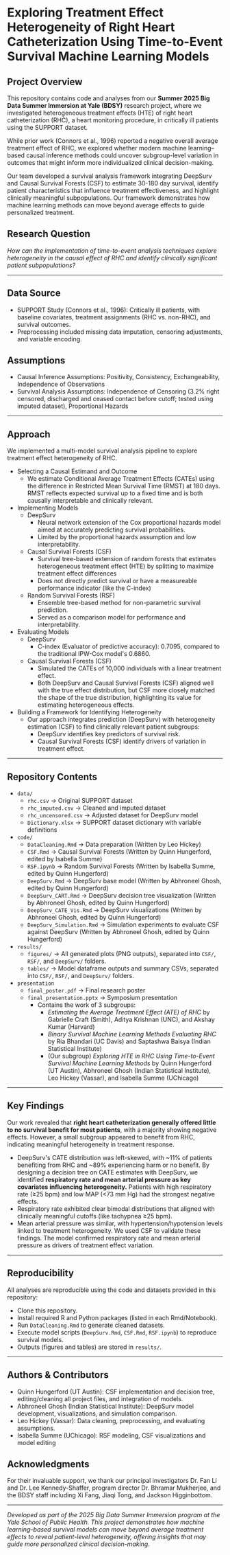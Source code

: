 # Exploring Treatment Effect Heterogeneity of Right Heart Catheterization Using Time-to-Event Survival Machine Learning Models

## Project Overview  
This repository contains code and analyses from our **Summer 2025 Big Data Summer Immersion at Yale (BDSY)** research project, where we investigated heterogeneous treatment effects (HTE) of right heart catheterization (RHC), a heart monitoring procedure, in critically ill patients using the SUPPORT dataset.

While prior work (Connors et al., 1996) reported a negative overall average treatment effect of RHC, we explored whether modern machine learning–based causal inference methods could uncover subgroup-level variation in outcomes that might inform more individualized clinical decision-making.

Our team developed a survival analysis framework integrating DeepSurv and Causal Survival Forests (CSF) to estimate 30-180 day survival, identify patient characteristics that influence treatment effectiveness, and highlight clinically meaningful subpopulations. Our framework demonstrates how machine learning methods can move beyond average effects to guide personalized treatment.

## Research Question
*How can the implementation of time-to-event analysis techniques explore heterogeneity in the causal effect of RHC and identify clinically significant patient subpopulations?*

---

## Data Source
- SUPPORT Study (Connors et al., 1996): Critically ill patients, with baseline covariates, treatment assignments (RHC vs. non-RHC), and survival outcomes.
- Preprocessing included missing data imputation, censoring adjustments, and variable encoding.

## Assumptions
- Causal Inference Assumptions: Positivity, Consistency, Exchangeability, Independence of Observations
- Survival Analysis Assumptions: Independence of Censoring (3.2% right censored, discharged and ceased contact before cutoff; tested using imputed dataset), Proportional Hazards

---

## Approach
We implemented a multi-model survival analysis pipeline to explore treatment effect heterogeneity of RHC.
- Selecting a Causal Estimand and Outcome
  - We estimate Conditional Average Treatment Effects (CATEs) using the difference in Restricted Mean Survival Time (RMST) at 180 days. RMST reflects expected survival up to a fixed time and is both causally interpretable and clinically relevant.
- Implementing Models
    - DeepSurv
        - Neural network extension of the Cox proportional hazards model aimed at accurately predicting survival probabilities.
        - Limited by the proportional hazards assumption and low interpretability.
    - Causal Survival Forests (CSF)
        - Survival tree-based extension of random forests that estimates heterogeneous treatment effect (HTE) by splitting to maximize treatment effect differences
        - Does not directly predict survival or have a measureable performance indicator (like the C-index)
    - Random Survival Forests (RSF)
        - Ensemble tree-based method for non-parametric survival prediction.
        - Served as a comparison model for performance and interpretability.
- Evaluating Models
    - DeepSurv
        - C-index (Evaluator of predictive accuracy): 0.7095, compared to the traditional IPW-Cox model's 0.6860.
    - Causal Survival Forests (CSF)
        - Simulated the CATEs of 10,000 individuals with a linear treatment effect.
        - Both DeepSurv and Causal Survival Forests (CSF) aligned well with the true effect distribution, but CSF more closely matched the shape of the true distribution, highlighting its value for estimating heterogeneous effects.
- Building a Framework for Identifying Heterogeneity
    - Our approach integrates prediction (DeepSurv) with heterogeneity estimation (CSF) to find clinically relevant patient subgroups:
        - DeepSurv identifies key predictors of survival risk.
        - Causal Survival Forests (CSF) identify drivers of variation in treatment effect.

---

## Repository Contents  
- `data/`  
  - `rhc.csv` → Original SUPPORT dataset
  - `rhc_imputed.csv` → Cleaned and imputed dataset 
  - `rhc_uncensored.csv` → Adjusted dataset for DeepSurv model
  - `Dictionary.xlsx` → SUPPORT dataset dictionary with variable definitions
- `code/`  
  - `DataCleaning.Rmd` → Data preparation (Written by Leo Hickey)
  - `CSF.Rmd` → Causal Survival Forests (Written by Quinn Hungerford, edited by Isabella Summe)
  - `RSF.ipynb` → Random Survival Forests (Written by Isabella Summe, edited by Quinn Hungerford)
  - `DeepSurv.Rmd` → DeepSurv base model (Written by Abhroneel Ghosh, edited by Quinn Hungerford)
  - `DeepSurv_CART.Rmd` → DeepSurv decision tree visualization (Written by Abhroneel Ghosh, edited by Quinn Hungerford)
  - `DeepSurv_CATE_Vis.Rmd` → DeepSurv visualizations (Written by Abhroneel Ghosh, edited by Quinn Hungerford)
  - `DeepSurv_Simulation.Rmd` → Simulation experiments to evaluate CSF against DeepSurv (Written by Abhroneel Ghosh, edited by Quinn Hungerford)
- `results/`
  - `figures/` → All generated plots (PNG outputs), separated into `CSF/`, `RSF/`, and `DeepSurv/` folders.
  - `tables/` → Model dataframe outputs and summary CSVs, separated into `CSF/`, `RSF/`, and `DeepSurv/` folders.
- `presentation`
  - `final_poster.pdf` → Final research poster
  - `final_presentation.pptx` → Symposium presentation
      - Contains the work of 3 subgroups:
          - *Estimating the Average Treatment Effect (ATE) of RHC* by Gabrielle Craft (Smith), Aditya Krishnan (UNC), and Akshay Kumar (Harvard)
          - *Binary Survival Machine Learning Methods Evaluating RHC* by Ria Bhandari (UC Davis) and Saptashwa Baisya (Indian Statistical Institute)
          - (Our subgroup) *Exploring HTE in RHC Using Time-to-Event Survival Machine Learning Methods* by Quinn Hungerford (UT Austin), Abhroneel Ghosh (Indian Statistical Institute), Leo Hickey (Vassar), and Isabella Summe (UChicago)

---

## Key Findings  
Our work revealed that **right heart catheterization generally offered little to no survival benefit for most patients**, with a majority showing negative effects. However, a small subgroup appeared to benefit from RHC, indicating meaningful heterogeneity in treatment response.
  - DeepSurv's CATE distribution was left-skewed, with ~11% of patients benefiting from RHC and ~89% experiencing harm or no benefit.
By designing a decision tree on CATE estimates with DeepSurv, we identified **respiratory rate and mean arterial pressure as key covariates influencing heterogeneity.** Patients with high respiratory rate (≥25 bpm) and low MAP (<73 mm Hg) had the strongest negative effects.
  - Respiratory rate exhibited clear bimodal distributions that aligned with clinically meaningful cutoffs (like tachypnea ≥25 bpm).
  - Mean arterial pressure was similar, with hypertension/hypotension levels linked to treatment heterogeneity.
We used CSF to validate these findings. The model confirmed respiratory rate and mean arterial pressure as drivers of treatment effect variation.

---

## Reproducibility
All analyses are reproducible using the code and datasets provided in this repository:
- Clone this repository.
- Install required R and Python packages (listed in each Rmd/Notebook).
- Run `DataCleaning.Rmd` to generate cleaned datasets.
- Execute model scripts (`DeepSurv.Rmd`, `CSF.Rmd`, `RSF.ipynb`) to reproduce survival models.
- Outputs (figures and tables) are stored in `results/`.

---

## Authors & Contributors
- Quinn Hungerford (UT Austin): CSF implementation and decision tree, editing/cleaning all project files, and integration of models.
- Abhroneel Ghosh (Indian Statistical Institute): DeepSurv model development, visualizations, and simulation comparison.
- Leo Hickey (Vassar): Data cleaning, preprocessing, and evaluating assumptions. 
- Isabella Summe (UChicago): RSF modeling, CSF visualizations and model editing

## Acknowledgments
For their invaluable support, we thank our principal investigators Dr. Fan Li and Dr. Lee Kennedy-Shaffer, program director Dr. Bhramar Mukherjee, and the BDSY staff including Xi Fang, Jiaqi Tong, and Jackson Higginbottom.

---

*Developed as part of the 2025 Big Data Summer Immersion program at the Yale School of Public Health. This project demonstrates how machine learning–based survival models can move beyond average treatment effects to reveal patient-level heterogeneity, offering insights that may guide more personalized clinical decision-making.* 
